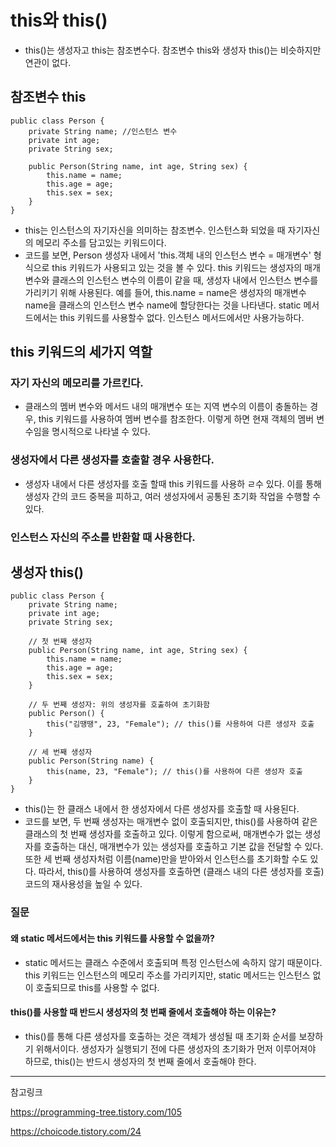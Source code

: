 # this와 this()
- this()는 생성자고 this는 참조변수다. 참조변수 this와 생성자 this()는 비슷하지만 연관이 없다.

## 참조변수 this

```
public class Person {
    private String name; //인스턴스 변수
    private int age;
    private String sex;

    public Person(String name, int age, String sex) {
        this.name = name;
        this.age = age;
        this.sex = sex;
    }
}
```
- this는 인스턴스의 자기자신을 의미하는 참조변수. 인스턴스화 되었을 때 자기자신의 메모리 주소를 담고있는 키워드이다.
- 코드를 보면, Person 생성자 내에서 'this.객체 내의 인스턴스 변수 = 매개변수' 형식으로 this 키워드가 사용되고 있는 것을 볼 수 있다. this 키워드는 생성자의 매개변수와 클래스의 인스턴스 변수의 이름이 같을 때, 생성자 내에서 인스턴스 변수를 가리키기 위해 사용된다. 예를 들어, this.name = name은 생성자의 매개변수 name을 클래스의 인스턴스 변수 name에 할당한다는 것을 나타낸다. static 메서드에서는 this 키워드를 사용할수 없다. 인스턴스 메서드에서만 사용가능하다. 


## this 키워드의 세가지 역할
### 자기 자신의 메모리를 가르킨다.
- 클래스의 멤버 변수와 메서드 내의 매개변수 또는 지역 변수의 이름이 충돌하는 경우, this 키워드를 사용하여 멤버 변수를 참조한다. 이렇게 하면 현재 객체의 멤버 변수임을 명시적으로 나타낼 수 있다.

### 생성자에서 다른 생성자를 호출할 경우 사용한다.
- 생성자 내에서 다른 생성자를 호출 할때 this 키워드를 사용하 ㄹ수 있다. 이를 통해 생성자 간의 코드 중복을 피하고, 여러 생성자에서 공통된 초기화 작업을 수행할 수 있다. 

### 인스턴스 자신의 주소를 반환할 때 사용한다.

## 생성자 this()
```
public class Person {
    private String name;
    private int age;
    private String sex;
    
    // 첫 번째 생성자
    public Person(String name, int age, String sex) {
        this.name = name;
        this.age = age;
        this.sex = sex;
    }
    
    // 두 번째 생성자: 위의 생성자를 호출하여 초기화함
    public Person() {
        this("김땡땡", 23, "Female"); // this()를 사용하여 다른 생성자 호출
    }
    
    // 세 번째 생성자
    public Person(String name) {
        this(name, 23, "Female"); // this()를 사용하여 다른 생성자 호출
    }
}
```

-  this()는 한 클래스 내에서 한 생성자에서 다른 생성자를 호출할 때 사용된다.
- 코드를 보면, 두 번째 생성자는 매개변수 없이 호출되지만, this()를 사용하여 같은 클래스의 첫 번째 생성자를 호출하고 있다. 이렇게 함으로써, 매개변수가 없는 생성자를 호출하는 대신, 매개변수가 있는 생성자를 호출하고 기본 값을 전달할 수 있다. 또한 세 번째 생성자처럼 이름(name)만을 받아와서 인스턴스를 초기화할 수도 있다. 따라서, this()를 사용하여 생성자를 호출하면 (클래스 내의 다른 생성자를 호출) 코드의 재사용성을 높일 수 있다.


### 질문
#### 왜 static 메서드에서는 this 키워드를 사용할 수 없을까?
- static 메서드는 클래스 수준에서 호출되며 특정 인스턴스에 속하지 않기 때문이다. this 키워드는 인스턴스의 메모리 주소를 가리키지만, static 메서드는 인스턴스 없이 호출되므로 this를 사용할 수 없다.

#### this()를 사용할 때 반드시 생성자의 첫 번째 줄에서 호출해야 하는 이유는?
- this()를 통해 다른 생성자를 호출하는 것은 객체가 생성될 때 초기화 순서를 보장하기 위해서이다. 생성자가 실행되기 전에 다른 생성자의 초기화가 먼저 이루어져야 하므로, this()는 반드시 생성자의 첫 번째 줄에서 호출해야 한다.

--- 

참고링크 

https://programming-tree.tistory.com/105

https://choicode.tistory.com/24